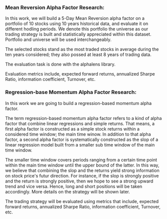 ### Mean Reversion Alpha Factor Research:

In this work, we will build a 5-Day Mean Reversion alpha factor on a portfolio of 10 stocks using 10 years historical data, and evaluate it on different hodling periods. We denote this portfolio the universe as our trading strategy is built and statistically appreciated within this dataset. Portfolio and universe will be used interchangeably.

The selected stocks stand as the most traded stocks in average during the ten years considered; they also possed at least 8 years of trading data. 

The evaluation task is done with the alphalens library. 

Evaluation metrics include, expected forward returns, annualized Sharpe Ratio, information coefficient, Turnover, etc.

### Regression-base Momentum Alpha Factor Research:

In this work we are going to build a regression-based momentum alpha factor.

The term regression-based momentum alpha factor refers to a kind of alpha factor that combine linear regressions and simple returns. That means, a first alpha factor is constructed as a simple stock returns within a considered time window; the main time winow. In addition to that alpha factor, a second alpha factor is systematically constructed as the slop of a linear regression model built from a smaller sub time window of the main time window.

The smaller time window covers periods ranging from a certain time point within the main time window until the upper bound of the latter. In this way, we believe that combining the slop and the returns yield strong information on stock price's futur direction. For instance, if the slop is strongly positive and the return is strongly positive, then we hope to see a strong upward trend and vice versa. Hence, long and short positions will be taken accordingly. More details on the strategy will be shown later. 

The trading strategy will be evaluated using metrics that include, expected forward returns, annualized Sharpe Ratio, information coefficient, Turnover, etc.
